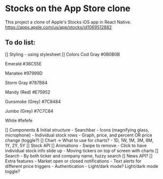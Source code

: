 # Stocks on the App Store clone
This project a clone of Apple's Stocks iOS app in React Native.
https://apps.apple.com/us/app/stocks/id1069512882

## To do list:
[] Styling - using stylesheet
[] Colors
Cod Gray
#0B0B0B

Emerald
#36C55E

Manatee
#97999D

Storm Gray
#787B84

Mandy (Red)
#E75952

Gunsmoke (Grey)
#7C8484

Jumbo (Grey)
#7C7C84

White
#fefefe	

[] Components & Initial structure
    - Searchbar
        - Icons (magnifying glass, microphone)
    - Individual stock rows
        - Graph, price, and percent OR price change (toggle?)
[] Chart -> What to use for charts?
    - 1D, 1W, 1M, 3M, 6M, 1Y, 2Y, 5Y
[] Stock API
[] Animations
    - Swipe to remove
    - Click to have individual stock info slide up
    - Moving tickers on top of screen with charts
[] Search - By both ticker and company name, fuzzy search
[] News API? 
[] Extra features
    - Market open or closed notifications
    - Text alerts for different price triggers
    - Authentication
    - Light/dark mode? Light/dark mode toggle?

